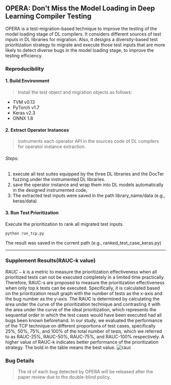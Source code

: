 ## OPERA: Don't Miss the Model Loading in Deep Learning Compiler Testing
OPERA is a test-migration-based technique to improve the testing of the model loading stage of DL compilers.
It considers different sources of test inputs in DL libraries for migration.
Also, it designs a diversity-based test prioritization strategy to migrate and execute those test inputs that are more likely to detect diverse bugs in the model loading stage, to improve the testing efficiency.


### Reproducibility

####  1. Build Environment
> Install the test object and migration objects as follows:
* TVM v0.13
* PyTorch v1.7
* Keras v2.3
* ONNX 1.8


#### 2. Extract Operator Instances
> instruments each operator API in the sources code of DL compilers for operator instance extraction.
###### Steps:
  1) execute all test suites equipped by the three DL libraries and the DocTer fuzzing under the instrumented DL libraries.
  2) save the operator instance and wrap them into DL models automatically in the designed instrumented code,
  3) The extracted test inputs were saved in the path library_name/data (e.g., keras/data)


####  3. Run Test Prioritization
Execute the prioritization to rank all migrated test inputs.
```
python run_tcp.py
```
The result was saved in the current path (e.g., ranked_test_case_keras.py)


----

### Supplement Results(RAUC-k value)
$RAUC-k$ is a metric to measure the prioritization effectiveness when all prioritized tests can not be executed completely in a limited time practically. 
Therefore, RAUC-s are proposed to measure the prioritization effectiveness when only top k tests can be executed.
Specifically, it is calculated based on the prioritization result graph with the number of tests as the x-axis and the bug number as the y-axis.
The RAUC is determined by calculating the area under the curve of the prioritization technique and contrasting it with the area under the curve of the ideal prioritization, which represents the sequential order in which the test cases would have been executed had all bugs been known beforehand.
In our study, we evaluated the performance of the TCP technique on different proportions of test cases, specifically 25\%, 50\%, 75\%, and 100\% of the total number of tests, which we referred to as RAUC-25\%, RAUC-50\%, RAUC-75\%, and RAUC-100\% respectively. A higher value of RAUC-k indicates better performance of the prioritization strategy. The bold in the table means the best value.
![rauc](https://github.com/AnonymousWorks/OPERA/assets/89679728/57c206d4-2c8e-46b6-bbc3-269b18f2a299)


### Bug Details
> The id of each bug detected by OPERA will be released after the paper review due to the double-blind policy.


